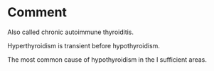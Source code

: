 # Comment

Also called chronic autoimmune thyroiditis.

Hyperthyroidism is transient before hypothyroidism.

The most common cause of hypothyroidism in the I sufficient areas.
